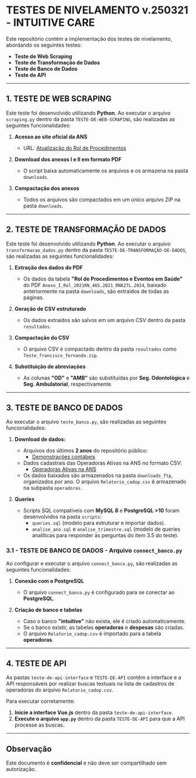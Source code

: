 # TESTES DE NIVELAMENTO v.250321 - INTUITIVE CARE

Este repositório contém a implementação dos testes de nivelamento, abordando os seguintes testes:

- **Teste de Web Scraping**
- **Teste de Transformação de Dados**
- **Teste de Banco de Dados**
- **Teste de API**

---

## 1. TESTE DE WEB SCRAPING

Este teste foi desenvolvido utilizando **Python**. Ao executar o arquivo `scraping.py` dentro da pasta `TESTE-DE-WEB-SCRAPING`, são realizadas as seguintes funcionalidades:

1. **Acesso ao site oficial da ANS**
   - URL: [Atualização do Rol de Procedimentos](https://www.gov.br/ans/pt-br/acesso-a-informacao/participacao-da-sociedade/atualizacao-do-rol-de-procedimentos)

2. **Download dos anexos I e II em formato PDF**
   - O script baixa automaticamente os arquivos e os armazena na pasta `downloads`.

3. **Compactação dos anexos**
   - Todos os arquivos são compactados em um único arquivo ZIP na pasta `downloads`.

---

## 2. TESTE DE TRANSFORMAÇÃO DE DADOS

Este teste foi desenvolvido utilizando **Python**. Ao executar o arquivo `transformacao_dados.py` dentro da pasta `TESTE-DE-TRANSFORMAÇÃO-DE-DADOS`, são realizadas as seguintes funcionalidades:

1. **Extração dos dados do PDF**
   - Os dados da tabela **"Rol de Procedimentos e Eventos em Saúde"** do PDF `Anexo_I_Rol_2021RN_465.2021_RN627L.2024`, baixado anteriormente na pasta `downloads`, são extraídos de todas as páginas.

2. **Geração de CSV estruturado**
   - Os dados extraídos são salvos em um arquivo CSV dentro da pasta `resultados`.

3. **Compactação do CSV**
   - O arquivo CSV é compactado dentro da pasta `resultados` como `Teste_francisco_fernando.zip`.

4. **Substituição de abreviações**
   - As colunas **"OD"** e **"AMB"** são substituídas por **Seg. Odontológica** e **Seg. Ambulatorial**, respectivamente.

---

## 3. TESTE DE BANCO DE DADOS

Ao executar o arquivo `teste_banco.py`, são realizadas as seguintes funcionalidades:

1. **Download de dados:**
   - Arquivos dos últimos **2 anos** do repositório público:
     - [Demonstrações contábeis](https://dadosabertos.ans.gov.br/FTP/PDA/demonstracoes_contabeis/)
   - Dados cadastrais das Operadoras Ativas na ANS no formato CSV:
     - [Operadoras Ativas na ANS](https://dadosabertos.ans.gov.br/FTP/PDA/operadoras_de_plano_de_saude_ativas/)
   - Os dados baixados são armazenados na pasta `downloads_ftp`, organizados por ano. O arquivo `Relatorio_cadop.csv` é armazenado na subpasta `operadoras`.

2. **Queries**
   - Scripts SQL compatíveis com **MySQL 8** e **PostgreSQL >10** foram desenvolvidos na pasta `scripts`:
     - `queries.sql` (modelo para estruturar e importar dados).
     - `analise_ano.sql` e `analise_trimestre.sql` (modelo de queries analíticas para responder às perguntas do item 3.5 do teste).

### 3.1 - TESTE DE BANCO DE DADOS - Arquivo `connect_banco.py`

Ao configurar e executar o arquivo `connect_banco.py`, são realizadas as seguintes funcionalidades:

1. **Conexão com o PostgreSQL**
   - O arquivo `connect_banco.py` é configurado para se conectar ao **PostgreSQL**.

2. **Criação de banco e tabelas**
   - Caso o banco **"intuitive"** não exista, ele é criado automaticamente.
   - Se o banco existir, as tabelas **operadoras** e **despesas** são criadas.
   - O arquivo `Relatorio_cadop.csv` é importado para a tabela **operadoras**.

---

## 4. TESTE DE API

As pastas `teste-de-api-interface` e `TESTE-DE-API` contêm a interface e a API responsáveis por realizar buscas textuais na lista de cadastros de operadoras do arquivo `Relatorio_cadop.csv`.

Para executar corretamente:

1. **Inicie a interface Vue.js** dentro da pasta `teste-de-api-interface`.
2. **Execute o arquivo `app.py`** dentro da pasta `TESTE-DE-API` para que a API processe as buscas.

---

## Observação

Este documento é **confidencial** e não deve ser compartilhado sem autorização.


